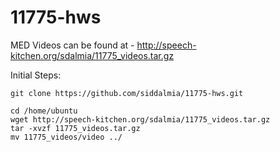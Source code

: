# 11775-hws

MED Videos can be found at - http://speech-kitchen.org/sdalmia/11775_videos.tar.gz

Initial Steps: 
```
git clone https://github.com/siddalmia/11775-hws.git

cd /home/ubuntu
wget http://speech-kitchen.org/sdalmia/11775_videos.tar.gz
tar -xvzf 11775_videos.tar.gz
mv 11775_videos/video ../
```
